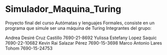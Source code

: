 # Simulador_Maquina_Turing
Proyecto final del curso Autómatas y lenguajes Formales, consiste en un programa que simule ser una máquina de Turing
Integrantes del grupo:

Andrea Desiré Cruz Castillo     7690-21-8692
Yulissa Estefany Lopez Saquic	7690-22-10682
Kevin Rai Salazar Pérez	        7690-15-3698
Marco Antonio Lares Tohom	    7690-15-24753
